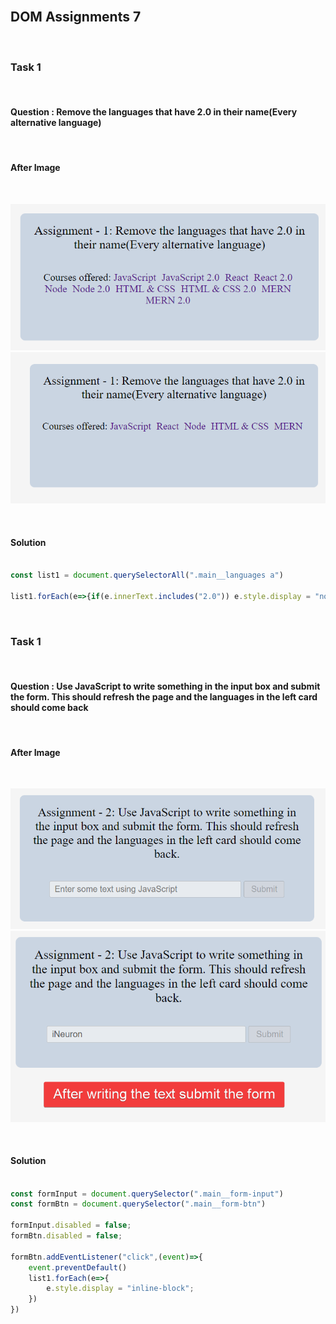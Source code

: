 
<br>

## DOM Assignments 7

<br>

### Task 1

<br>

#### Question : Remove the languages that have 2.0 in their name(Every alternative language)

<br>

#### After Image

<br>

![image](./ass7.1-before.png)
![image](./ass7.1-after.png)

<br>

#### Solution

```Javascript

const list1 = document.querySelectorAll(".main__languages a")

list1.forEach(e=>{if(e.innerText.includes("2.0")) e.style.display = "none";})

```

<br>

### Task 1

<br>

#### Question : Use JavaScript to write something in the input box and submit the form. This should refresh the page and the languages in the left card should come back

<br>

#### After Image

<br>

![image](./ass7.2-before.png)
![image](./ass7.2-after.png)

<br>

#### Solution

```Javascript

const formInput = document.querySelector(".main__form-input")
const formBtn = document.querySelector(".main__form-btn")

formInput.disabled = false;
formBtn.disabled = false;

formBtn.addEventListener("click",(event)=>{
    event.preventDefault()
    list1.forEach(e=>{
        e.style.display = "inline-block";
    })
})
```

